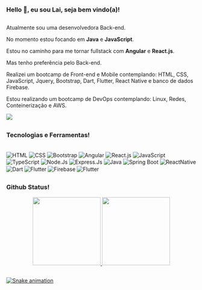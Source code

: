 ### Hello 👋, eu sou Lai, seja bem vindo(a)!

##

Atualmente sou uma desenvolvedora Back-end.

No momento estou focando em **Java** e **JavaScript**.

Estou no caminho para me tornar fullstack com **Angular** e **React.js**.

Mas tenho preferência pelo Back-end.

Realizei um bootcamp de Front-end e Mobile contemplando: HTML, CSS, JavaScript, Jquery, Bootstrap, Dart, Flutter, React Native e banco de dados Firebase.

Estou realizando um bootcamp de DevOps contemplando: Linux, Redes, Conteinerização e AWS.

<div>
  <a href="https://www.linkedin.com/in/lai-ng-73a77915b/" target="_blank"><img src="https://img.shields.io/badge/-LinkedIn-%230077B5?style=for-the-badge&logo=linkedin&logoColor=white" target="_blank"></a> 
</div>

##

### Tecnologias e Ferramentas!

 <div style="display: inline_block"><br>
  <img align="center" alt="HTML" src="https://img.shields.io/badge/HTML5-E34F26?style=for-the-badge&logo=html5&logoColor=white">
  <img align="center" alt="CSS" src="https://img.shields.io/badge/CSS3-1572B6?style=for-the-badge&logo=css3&logoColor=white">
  <img align="center" alt="Bootstrap" src="https://img.shields.io/badge/Bootstrap-563D7C?style=for-the-badge&logo=bootstrap&logoColor=white">
  <img align="center" alt="Angular" src="https://img.shields.io/badge/Angular-DD0031?style=for-the-badge&logo=angular&logoColor=white">
  <img align="center" alt="React.js" src="https://img.shields.io/badge/React-20232A?style=for-the-badge&logo=react&logoColor=61DAFB">
  <img align="center" alt="JavaScript" src="https://img.shields.io/badge/JavaScript-323330?style=for-the-badge&logo=javascript&logoColor=F7DF1E">
  <img align="center" alt="TypeScript" src="https://img.shields.io/badge/TypeScript-007ACC?style=for-the-badge&logo=typescript&logoColor=white">
  <img align="center" alt="Node.Js" src="https://img.shields.io/badge/Node.js-43853D?style=for-the-badge&logo=node.js&logoColor=white">
  <img align="center" alt="Express.Js" src="https://img.shields.io/badge/Express.js-404D59?style=for-the-badge">
  <img align="center" alt="Java" src="https://img.shields.io/badge/Java-ED8B00?style=for-the-badge&logo=openjdk&logoColor=white">
  <img align="center" alt="Spring Boot" src="https://img.shields.io/badge/SpringBoot-6DB33F?style=flat-square&logo=Spring&logoColor=white">
  <img align="center" alt="ReactNative" src="https://img.shields.io/badge/React_Native-20232A?style=for-the-badge&logo=react&logoColor=61DAFB">
  <img align="center" alt="Dart" src="https://img.shields.io/badge/Dart-0175C2?style=for-the-badge&logo=dart&logoColor=white">
  <img align="center" alt="Flutter" src="https://img.shields.io/badge/Flutter-02569B?style=for-the-badge&logo=flutter&logoColor=white">
  <img align="center" alt="Firebase" src="https://img.shields.io/badge/Firebase-FFA611?style=for-the-badge&logo=firebase&logoColor=white">
  <img align="center" alt="Flutter" src=https://img.shields.io/badge/MySQL-00758f?style=for-the-badge&logo=mysql&logoColor=white>


</div>

##

### Github Status!

<div align="center">
  <a href="https://github.com/nglai">
  <img height="180em" src="https://github-readme-stats.vercel.app/api?username=nglai&show_icons=true&theme=aura&include_all_commits=true&count_private=true"/>
  <img height="180em" src="https://github-readme-stats.vercel.app/api/top-langs/?username=nglai&layout=compact&langs_count=7&theme=aura"/>
</div>
  
 ##
  
  ![Snake animation](https://github.com/nglai/nglai/blob/output/github-contribution-grid-snake.svg)

  
<!--
**nglai/nglai** is a ✨ _special_ ✨ repository because its `README.md` (this file) appears on your GitHub profile.

Here are some ideas to get you started:

- 🔭 I’m currently working on ...
- 🌱 I’m currently learning ...
- 👯 I’m looking to collaborate on ...
- 🤔 I’m looking for help with ...
- 💬 Ask me about ...
- 📫 How to reach me: ...
- 😄 Pronouns: ...
- ⚡ Fun fact: ...
-->
